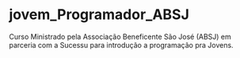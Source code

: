 # jovem_Programador_ABSJ

Curso Ministrado pela Associação Beneficente São José (ABSJ) em parceria com a Sucessu para introdução a programação pra Jovens.
